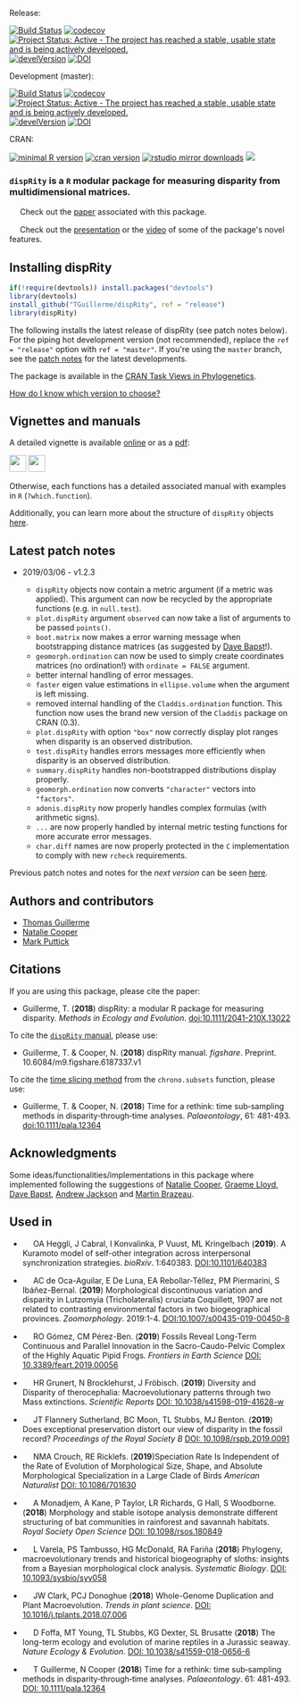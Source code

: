 Release:

[![Build Status](https://travis-ci.org/TGuillerme/dispRity.svg?branch=release)](https://travis-ci.org/TGuillerme/dispRity)
[![codecov](https://codecov.io/gh/TGuillerme/dispRity/branch/release/graph/badge.svg)](https://codecov.io/gh/TGuillerme/dispRity)
[![Project Status: Active - The project has reached a stable, usable state and is being actively developed.](http://www.repostatus.org/badges/latest/active.svg)](http://www.repostatus.org/#active)
[![develVersion](https://img.shields.io/badge/devel%20version-1.2.3-green.svg?style=flat)](https://github.com/TGuillerme/dispRity/tree/release)
[![DOI](https://zenodo.org/badge/DOI/10.5281/zenodo.1186467.svg)](https://doi.org/10.5281/zenodo.1186467)


Development (master):

[![Build Status](https://travis-ci.org/TGuillerme/dispRity.svg?branch=master)](https://travis-ci.org/TGuillerme/dispRity)
[![codecov](https://codecov.io/gh/TGuillerme/dispRity/branch/master/graph/badge.svg)](https://codecov.io/gh/TGuillerme/dispRity)
[![Project Status: Active - The project has reached a stable, usable state and is being actively developed.](http://www.repostatus.org/badges/latest/active.svg)](http://www.repostatus.org/#active)
[![develVersion](https://img.shields.io/badge/devel%20version-1.2.4-green.svg?style=flat)](https://github.com/TGuillerme/dispRity)
[![DOI](https://zenodo.org/badge/DOI/10.5281/zenodo.1186467.svg)](https://doi.org/10.5281/zenodo.1186467)


CRAN:

[![minimal R version](https://img.shields.io/badge/R%3E%3D-3.3.3-6666ff.svg)](https://cran.r-project.org/)
[![cran version](http://www.r-pkg.org/badges/version/dispRity)](https://cran.r-project.org/package=dispRity)
[![rstudio mirror downloads](http://cranlogs.r-pkg.org/badges/grand-total/dispRity)](https://github.com/metacran/cranlogs.app)
![](http://cranlogs.r-pkg.org/badges/dispRity)

### **`dispRity`** is a `R` modular package for measuring disparity from multidimensional matrices.

<a href="https://besjournals.onlinelibrary.wiley.com/doi/abs/10.1111/2041-210X.13022"><img src="http://tguillerme.github.io/images/OA.png" height="15" widht="15"/></a> 
Check out the [paper](https://besjournals.onlinelibrary.wiley.com/doi/abs/10.1111/2041-210X.13022) associated with this package.

<a href="https://figshare.com/articles/New_approaches_to_disparity-through-time_analysis/3437546"><img src="http://tguillerme.github.io/images/logo-FS.png" height="15" widht="15"/></a> 
Check out the [presentation](https://figshare.com/articles/New_approaches_to_disparity-through-time_analysis/3437546) or the [video](https://www.youtube.com/watch?v=ZzipKw8W8KQ) of some of the package's novel features.

<!-- Link available until August 2019
https://programme.europa-organisation.com/slides/programme_jointCongressEvolBiology-2018/webconf/683_19082018_1140_antigone1_Thomas_Guillerme_480/index.html
 -->


## Installing dispRity
```r
if(!require(devtools)) install.packages("devtools")
library(devtools)
install_github("TGuillerme/dispRity", ref = "release")
library(dispRity)
```

The following installs the latest release of dispRity (see patch notes below). For the piping hot development version (not recommended), replace the `ref = "release"` option with `ref = "master"`.
If you're using the `master` branch, see the [patch notes](https://github.com/TGuillerme/dispRity/blob/master/NEWS.md) for the latest developments.

The package is available in the [CRAN Task Views in Phylogenetics](https://CRAN.R-project.org/view=Phylogenetics).

[How do I know which version to choose?](https://rawgit.com/TGuillerme/dispRity/master/inst/gitbook/_book/index.html#version)

## Vignettes and manuals

A detailed vignette is available [online](https://tguillerme.github.io/dispRity.html) or as a [pdf](https://github.com/TGuillerme/dispRity/blob/master/inst/gitbook/_book/dispRity_manual.pdf):

 <a href="https://tguillerme.github.io/dispRity.html"><img src="http://tguillerme.github.io/images/rawgit.png" height="30"/></a> <a href="https://github.com/TGuillerme/dispRity/blob/master/inst/gitbook/_book/dispRity_manual.pdf"><img src="http://tguillerme.github.io/images/pdf.gif" height="30"/></a> 
 
Otherwise, each functions has a detailed associated manual with examples in `R` (`?which.function`).

Additionally, you can learn more about the structure of `dispRity` objects [here](https://github.com/TGuillerme/dispRity/blob/master/disparity_object.md).


## Latest patch notes
* 2019/03/06 -  v1.2.3

   * `dispRity` objects now contain a metric argument (if a metric was applied). This argument can now be recycled by the appropriate functions (e.g. in `null.test`).
   * `plot.dispRity` argument `observed` can now take a list of arguments to be passed `points()`.
   * `boot.matrix` now makes a error warning message when bootstrapping distance matrices (as suggested by [Dave Bapst](https://github.com/dwbapst/)!).
   * `geomorph.ordination` can now be used to simply create coordinates matrices (no ordination!) with `ordinate = FALSE` argument.
   * better internal handling of error messages.
   * `faster` eigen value estimations in `ellipse.volume` when the argument is left missing.
   * removed internal handling of the `Claddis.ordination` function. This function now uses the brand new version of the `Claddis` package on CRAN (0.3).
   * `plot.dispRity` with option `"box"` now correctly display plot ranges when disparity is an observed distribution.
   * `test.dispRity` handles errors messages more efficiently when disparity is an observed distribution.
   * `summary.dispRity` handles non-bootstrapped distributions display properly.
   * `geomorph.ordination` now converts `"character"` vectors into `"factors"`.
   * `adonis.dispRity` now properly handles complex formulas (with arithmetic signs).
   * `...`  are now properly handled by internal metric testing functions for more accurate error messages.
   * `char.diff` names are now properly protected in the `C` implementation to comply with new `rcheck` requirements.

Previous patch notes and notes for the *next version* can be seen [here](https://github.com/TGuillerme/dispRity/blob/master/NEWS.md).

Authors and contributors
-------

* [Thomas Guillerme](http://tguillerme.github.io)
* [Natalie Cooper](http://nhcooper123.github.io)
* [Mark Puttick](https://puttickbiology.wordpress.com/)

Citations
-------
If you are using this package, please cite the paper:

* Guillerme, T. (**2018**) dispRity: a modular R package for measuring disparity. *Methods in Ecology and Evolution*. [doi:10.1111/2041-210X.13022](https://besjournals.onlinelibrary.wiley.com/doi/abs/10.1111/2041-210X.13022)


<!-- [BibTeX](https://zenodo.org/record/846254/export/hx), [EndNote](https://zenodo.org/record/846254/export/xe), [DataCite](https://zenodo.org/record/846254/export/dcite3), [RefWorks](https://zenodo.org/record/846254/export/xw)-->

To cite the [`dispRity` manual](https://rawgit.com/TGuillerme/dispRity/master/inst/gitbook/_book/dispRity_manual.pdf), please use:

* Guillerme, T. & Cooper, N. (**2018**) dispRity manual. *figshare*. Preprint. 10.6084/m9.figshare.6187337.v1

To cite the [time slicing method](https://onlinelibrary.wiley.com/doi/abs/10.1111/pala.12364) from the `chrono.subsets` function, please use:

* Guillerme, T. & Cooper, N. (**2018**) Time for a rethink: time sub‐sampling methods in disparity‐through‐time analyses. *Palaeontology*, 61: 481-493. [doi:10.1111/pala.12364](https://onlinelibrary.wiley.com/doi/abs/10.1111/pala.12364)


Acknowledgments
-------
Some ideas/functionalities/implementations in this package where implemented following the suggestions of [Natalie Cooper](http://nhcooper123.github.io/), [Graeme Lloyd](http://www.graemetlloyd.com/), [Dave Bapst](https://github.com/dwbapst/), [Andrew Jackson](https://www.tcd.ie/Zoology/people/jacksoan) and [Martin Brazeau](http://www.imperial.ac.uk/people/m.brazeau).

Used in
-------

* <a href="https://scholar.google.co.uk/scholar?hl=en&as_sdt=0%2C5&q=A+Kuramoto+model+of+self-other+integration+across+interpersonal+synchronization+strategies&btnG="><img src="http://tguillerme.github.io/images/649298-64.png" height="15" widht="15"/></a> 
OA Heggli, J Cabral, I Konvalinka, P Vuust, ML Kringelbach (**2019**). A Kuramoto model of self-other integration across interpersonal synchronization strategies. *bioRxiv*. 1:640383. [DOI:10.1101/640383](https://www.biorxiv.org/content/10.1101/640383v1.full)

* <a href="https://scholar.google.co.uk/scholar?hl=en&as_sdt=0%2C5&sciodt=0%2C5&cites=13311379491028410826&scipsc=&q=Morphological+discontinuous+variation+and+disparity+in+Lutzomyia+%28Tricholateralis%29+cruciata+Coquillett%2C+1907+are+not+related+to+contrasting+environmental+%E2%80%A6&btnG="><img src="http://tguillerme.github.io/images/649298-64.png" height="15" widht="15"/></a> 
AC de Oca-Aguilar, E De Luna, EA Rebollar-Téllez, PM Piermarini, S Ibáñez-Bernal. (**2019**) Morphological discontinuous variation and disparity in Lutzomyia (Tricholateralis) cruciata Coquillett, 1907 are not related to contrasting environmental factors in two biogeographical provinces. *Zoomorphology*. 2019:1-4. [DOI:10.1007/s00435-019-00450-8](https://link.springer.com/article/10.1007/s00435-019-00450-8)

* <a href="https://scholar.google.co.uk/scholar?hl=en&as_sdt=0%2C5&sciodt=0%2C5&cites=13311379491028410826&scipsc=&q=Fossils+reveal+long-term+continuous+and+parallel+innovation+in+the+sacro-caudo-pelvic+complex+of+the+highly+aquatic+pipid+frogs&btnG="><img src="http://tguillerme.github.io/images/649298-64.png" height="15" widht="15"/></a> 
RO Gómez, CM Pérez-Ben. (**2019**) Fossils Reveal Long-Term Continuous and Parallel Innovation in the Sacro-Caudo-Pelvic Complex of the Highly Aquatic Pipid Frogs. *Frontiers in Earth Science* [DOI: 10.3389/feart.2019.00056](https://www.frontiersin.org/articles/10.3389/feart.2019.00056/full)

* <a href="https://scholar.google.co.uk/scholar?hl=en&as_sdt=0%2C5&q=Diversity+and+Disparity+of+therocephalia%3A+Macroevolutionary+patterns+through+two+Mass+extinctions&btnG="><img src="http://tguillerme.github.io/images/649298-64.png" height="15" widht="15"/></a> 
HR Grunert, N Brocklehurst, J Fröbisch. (**2019**) Diversity and Disparity of therocephalia: Macroevolutionary patterns through two Mass extinctions. *Scientific Reports* [DOI: 10.1038/s41598-019-41628-w](https://www.nature.com/articles/s41598-019-41628-w#ref-CR55)

* <a href="https://scholar.google.co.uk/scholar?hl=en&as_sdt=0%2C5&q=Does+exceptional+preservation+distort+our+view+of+disparity+in+the+fossil+record%3F+&btnG="><img src="http://tguillerme.github.io/images/649298-64.png" height="15" widht="15"/></a> 
JT Flannery Sutherland, BC Moon, TL Stubbs, MJ Benton. (**2019**) Does exceptional preservation distort our view of disparity in the fossil record? *Proceedings of the Royal Society B* [DOI: 10.1098/rspb.2019.0091](https://royalsocietypublishing.org/doi/10.1098/rspb.2019.0091#d164727e1)

* <a href="https://scholar.google.co.uk/scholar?hl=en&as_sdt=0%2C5&sciodt=0%2C5&cites=13311379491028410826&scipsc=&q=Speciation+Rate+Is+Independent+of+the+Rate+of+Evolution+of+Morphological+Size%2C+Shape%2C+and+Absolute+Morphological+Specialization+in+a+Large+Clade+of+Birds&btnG="><img src="http://tguillerme.github.io/images/649298-64.png" height="15" widht="15"/></a> 
NMA Crouch, RE Ricklefs. (**2019**)Speciation Rate Is Independent of the Rate of Evolution of Morphological Size, Shape, and Absolute Morphological Specialization in a Large Clade of Birds *American Naturalist* [DOI: 10.1086/701630](https://www.journals.uchicago.edu/doi/abs/10.1086/701630)

* <a href="https://scholar.google.co.uk/scholar?hl=en&as_sdt=0%2C5&sciodt=0%2C5&cites=693693665572195425&scipsc=&q=Morphology+and+stable+isotope+analysis+demonstrate+different+structuring+of+bat+communities+in+rainforest+and+savannah+habitats&btnG="><img src="http://tguillerme.github.io/images/649298-64.png" height="15" widht="15"/></a> 
A Monadjem, A Kane, P Taylor, LR Richards, G Hall, S Woodborne. (**2018**) Morphology and stable isotope analysis demonstrate different structuring of bat communities in rainforest and savannah habitats. *Royal Society Open Science* [DOI: 10.1098/rsos.180849](https://royalsocietypublishing.org/doi/full/10.1098/rsos.180849)

* <a href="https://scholar.google.co.uk/scholar?hl=en&as_sdt=0%2C5&q=Phylogeny%2C+macroevolutionary+trends+and+historical+biogeography+of+sloths%3A+insights+from+a+Bayesian+morphological+clock+analys&btnG="><img src="http://tguillerme.github.io/images/649298-64.png" height="15" widht="15"/></a>
L Varela, PS Tambusso, HG McDonald, RA Fariña (**2018**) Phylogeny, macroevolutionary trends and historical biogeography of sloths: insights from a Bayesian morphological clock analysis. *Systematic Biology*. [DOI: 10.1093/sysbio/syy058](https://academic.oup.com/sysbio/advance-article/doi/10.1093/sysbio/syy058/5098296)

* <a href="https://scholar.google.co.uk/scholar?hl=en&as_sdt=0%2C5&q=Whole-Genome+Duplication+and+Plant+Macroevolution&btnG="><img src="http://tguillerme.github.io/images/649298-64.png" height="15" widht="15"/></a>
JW Clark, PCJ Donoghue (**2018**) Whole-Genome Duplication and Plant Macroevolution. *Trends in plant science*. [DOI: 10.1016/j.tplants.2018.07.006](https://www.sciencedirect.com/science/article/pii/S1360138518301596)

* <a href="https://scholar.google.co.uk/scholar?hl=en&as_sdt=0%2C5&sciodt=0%2C5&cites=693693665572195425&scipsc=&q=The+long-term+ecology+and+evolution+of+marine+reptiles+in+a+Jurassic+seaway&btnG="><img src="http://tguillerme.github.io/images/649298-64.png" height="15" widht="15"/></a>
D Foffa, MT Young, TL Stubbs, KG Dexter, SL Brusatte (**2018**) The long-term ecology and evolution of marine reptiles in a Jurassic seaway. *Nature Ecology & Evolution*. [DOI: 10.1038/s41559-018-0656-6](https://www.nature.com/articles/s41559-018-0656-6)

* <a href="https://scholar.google.co.uk/scholar?hl=en&as_sdt=0%2C5&q=Time+for+a+rethink%3A+time+sub%E2%80%90sampling+methods+in+disparity%E2%80%90through%E2%80%90time+analyses&btnG="><img src="http://tguillerme.github.io/images/649298-64.png" height="15" widht="15"/></a>
T Guillerme, N Cooper (**2018**) Time for a rethink: time sub‐sampling methods in disparity‐through‐time analyses. *Palaeontology*. 61: 481-493. [DOI: 10.1111/pala.12364](https://onlinelibrary.wiley.com/doi/abs/10.1111/pala.12364)
